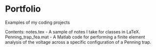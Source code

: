 # Portfolio
Examples of my coding projects

Contents:
notes.tex - A sample of notes I take for classes in LaTeX.
Penning_trap_fea.mat - A Matlab code for performing a finite element analysis of the voltage across a specific configuration of a Penning trap.
